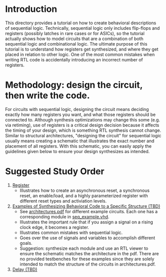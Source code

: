 # Introduction

This directory provides a tutorial on how to create behavioral descriptions of sequential logic. Technically, sequential logic only includes flip-flops and registers
(possibly latches in rare cases or for ASICs), so the tutorial actually shows how to model circuits that are a combination of both sequential logic and
combinational logic. The ultimate purpose of this tutorial is to understand how registers get synthesized, and where they get placed in relation to other logic. One of the most
common mistakes when writing RTL code is accidentally introducing an incorrect number of registers.

# Methodology: design the circuit, then write the code.

For circuits with sequential logic, designing the circuit means deciding exactly how many registers you want, and what those registers should be connected to. Although synthesis 
optimizations may change this some (e.g. via retiming), use of registers is a critical design decision because it affects the timing of your design, which is something RTL 
synthesis cannot change. Similar to structural architectures, "designing the circuit" for sequential logic usually means creating a schematic that illustrates the exact number
and placement of all registers. With this schematic, you can easily apply the guidelines given below to ensure your design synthesizes as intended.

# Suggested Study Order

1. [Register](reg.vhdl)
    - Illustrates how to create an asynchronous reset, a synchronous reset, an enable/load, and a highly parameterized register with different reset types and activiation levels.
1. [Examples of Synthesizing Behavioral Code to a Specific Structure (TBD)](seq_example.vhd)
    - See [architectures.pdf](architectures.pdf) for different example circuits. Each one has a corresponding module in [seq_example.vhd](seq_example.vhd).
    - Illustrates the important rule that if you assign a signal on a rising clock edge, it becomes a register.
    - Illustrates common mistakes with sequential logic.
    - Goes over the use of signals and variables to accomplish different goals.
    - Suggestion: synthesize each module and use an RTL viewer to ensure the schematic matches the architecture in the pdf. There are no provided testbenches for these examples since they are solely intended to match the structure of the circuits in architectures.pdf. 
1. [Delay (TBD)]()
    

